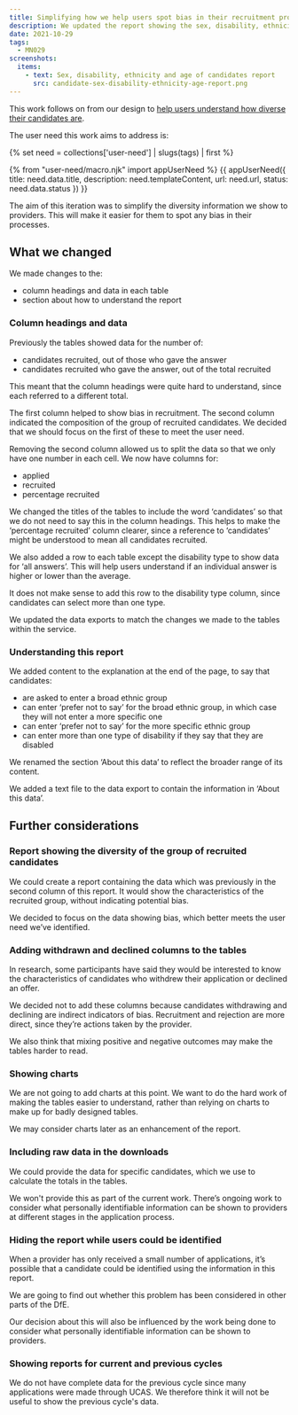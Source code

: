 ```yaml
---
title: Simplifying how we help users spot bias in their recruitment processes
description: We updated the report showing the sex, disability, ethnicity and age of candidates to focus on potential bias
date: 2021-10-29
tags:
  - MN029
screenshots:
  items:
    - text: Sex, disability, ethnicity and age of candidates report
      src: candidate-sex-disability-ethnicity-age-report.png
---
```


This work follows on from our design to [help users understand how diverse their candidates are](/manage-teacher-training-applications/iterating-how-we-help-users-understand-how-diverse-their-candidates-are/).

The user need this work aims to address is:

{% set need = collections['user-need'] | slugs(tags) | first %}

{% from "user-need/macro.njk" import appUserNeed %}
{{ appUserNeed({
  title: need.data.title,
  description: need.templateContent,
  url: need.url,
  status: need.data.status
}) }}

The aim of this iteration was to simplify the diversity information we show to providers. This will make it easier for them to spot any bias in their processes.

## What we changed

We made changes to the:

- column headings and data in each table
- section about how to understand the report

### Column headings and data

Previously the tables showed data for the number of:

- candidates recruited, out of those who gave the answer
- candidates recruited who gave the answer, out of the total recruited

This meant that the column headings were quite hard to understand, since each referred to a different total.

The first column helped to show bias in recruitment. The second column indicated the composition of the group of recruited candidates. We decided that we should focus on the first of these to meet the user need.

Removing the second column allowed us to split the data so that we only have one number in each cell. We now have columns for:

- applied
- recruited
- percentage recruited

We changed the titles of the tables to include the word ‘candidates’ so that we do not need to say this in the column headings. This helps to make the ‘percentage recruited’ column clearer, since a reference to ‘candidates’ might be understood to mean all candidates recruited.

We also added a row to each table except the disability type to show data for ‘all answers’. This will help users understand if an individual answer is higher or lower than the average.

It does not make sense to add this row to the disability type column, since candidates can select more than one type.

We updated the data exports to match the changes we made to the tables within the service.

### Understanding this report

We added content to the explanation at the end of the page, to say that candidates:

- are asked to enter a broad ethnic group
- can enter ‘prefer not to say’ for the broad ethnic group, in which case they will not enter a more specific one
- can enter ‘prefer not to say’ for the more specific ethnic group
- can enter more than one type of disability if they say that they are disabled

We renamed the section ‘About this data’ to reflect the broader range of its content.

We added a text file to the data export to contain the information in ‘About this data’.

## Further considerations

### Report showing the diversity of the group of recruited candidates

We could create a report containing the data which was previously in the second column of this report. It would show the characteristics of the recruited group, without indicating potential bias.

We decided to focus on the data showing bias, which better meets the user need we’ve identified.

### Adding withdrawn and declined columns to the tables

In research, some participants have said they would be interested to know the characteristics of candidates who withdrew their application or declined an offer.

We decided not to add these columns because candidates withdrawing and declining are indirect indicators of bias. Recruitment and rejection are more direct, since they’re actions taken by the provider.

We also think that mixing positive and negative outcomes may make the tables harder to read.

### Showing charts

We are not going to add charts at this point. We want to do the hard work of making the tables easier to understand, rather than relying on charts to make up for badly designed tables.

We may consider charts later as an enhancement of the report.

### Including raw data in the downloads

We could provide the data for specific candidates, which we use to calculate the totals in the tables.

We won't provide this as part of the current work. There’s ongoing work to consider what personally identifiable information can be shown to providers at different stages in the application process.

### Hiding the report while users could be identified

When a provider has only received a small number of applications, it’s possible that a candidate could be identified using the information in this report.

We are going to find out whether this problem has been considered in other parts of the DfE.

Our decision about this will also be influenced by the work being done to consider what personally identifiable information can be shown to providers.

### Showing reports for current and previous cycles

We do not have complete data for the previous cycle since many applications were made through UCAS. We therefore think it will not be useful to show the previous cycle's data.
